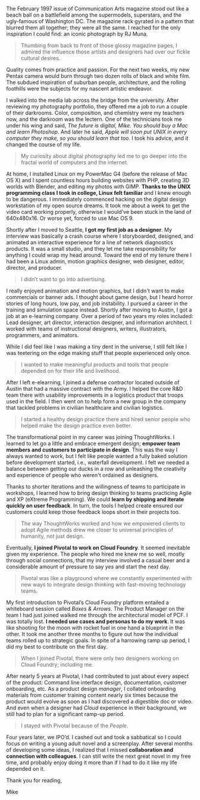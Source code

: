 The February 1997 issue of Communication Arts magazine stood out like a beach ball on a battlefield among the supermodels, superstars, and the ugly-famous of Washington DC. The magazine rack gyrated in a pattern that blurred them all together; they were all the same. I reached for the only inspiration I could find: an iconic photograph by RJ Muna.

> Thumbing from back to front of those glossy magazine pages, I admired the influence those artists and designers had over our fickle cultural desires.

Quality comes from practice and passion. For the next two weeks, my new Pentax camera would burn through two dozen rolls of black and white film. The subdued inspiration of suburban people, architecture, and the rolling foothills were the subjects for my nascent artistic endeavor.

I walked into the media lab across the bridge from the university. After reviewing my photography portfolio, they offered me a job to run a couple of their darkrooms. Color, composition, and chemistry were my teachers now, and the darkroom was the lectern. One of the technicians took me under his wing and said, _The future is digital, Mike. You should buy a Mac and learn Photoshop_. And later he said, _Apple will soon put UNIX in every computer they make, so you should learn that too_. I took his advice, and it changed the course of my life.

> My curiosity about digital photography led me to go deeper into the fractal world of computers and the internet. 

At home, I installed Linux on my PowerMac G4 (before the release of Mac OS X) and I spent countless hours building websites with PHP, creating 3D worlds with Blender, and editing my photos with GIMP. **Thanks to the UNIX programming class I took in college, Linux felt familiar** and I knew enough to be dangerous. I immediately commenced hacking on the digital design workstation of my open source dreams. It took me about a week to get the video card working properly, otherwise I would've been stuck in the land of 640x480x16. Or worse yet, forced to use Mac OS 9.

Shortly after I moved to Seattle, **I got my first job as a designer**.  My interview was basically a crash course where I storyboarded, designed, and animated an interactive experience for a line of network diagnostics products. It was a small studio, and they let me take responsibility for anything I could wrap my head around. Toward the end of my tenure there I had been a Linux admin, motion graphics designer, web designer, editor, director, and producer.

> I didn’t want to go into advertising.

I really enjoyed animation and motion graphics, but I didn't want to make commercials or banner ads. I thought about game design, but I heard horror stories of long hours, low pay, and job instability. I pursued a career in the training and simulation space instead. Shortly after moving to Austin, I got a job at an e-learning company. Over a period of two years my roles included: Lead designer, art director, interaction designer, and information architect. I worked with teams of instructional designers, writers, illustrators, programmers, and animators.

While I did feel like I was making a tiny dent in the universe, I still felt like I was teetering on the edge making stuff that people experienced only once. 

> I wanted to make meaningful products and tools that people depended on for their life and livelihood.

After I left e-elearning, I joined a defense contractor located outside of Austin that had a massive contract with the Army. I helped the core R&D team there with usability improvements in a logistics product that troops used in the field. I then went on to help form a new group in the company that tackled problems in civilian healthcare and civilian logistics. 

> I started a healthy design practice there and hired senior people who helped make the design practice even better.

The transformational point in my career was joining ThoughtWorks.  I learned to let go a little and embrace emergent design; **empower team members and customers to participate in design**.  This was the way I always wanted to work, but I felt like people wanted a fully baked solution before development started, i.e., waterfall development. I felt we needed a balance between getting our ducks in a row and unleashing the creativity and experience of people who weren't ordained as designers.

Thanks to shorter iterations and the willingness of teams to participate in workshops, I learned how to bring design thinking to teams practicing Agile and XP (eXtreme Programming).  We could **learn by shipping and iterate quickly on user feedback**. In turn, the tools I helped create ensured our customers could keep those feedback loops short in their projects too.

> The way ThoughtWorks worked and how we empowered clients to adopt Agile methods drew me closer to universal principles of humanity, not just design.

Eventually, **I joined Pivotal to work on Cloud Foundry**.  It seemed inevitable given my experience.  The people who hired me knew me so well, mostly through social connections, that my interview involved a casual beer and a considerable amount of pressure to say _yes_ and start the next day. 

> Pivotal was like a playground where we constantly experimented with new ways to integrate design thinking with fast-moving technology teams.

My first introduction to Pivotal’s Cloud Foundry platform entailed a whiteboard session called _Boxes &amp; Arrows_. The Product Manager on the team I had just joined walked me through the architectural model of PCF. I was totally lost. **I needed use cases and personas to do my work**. It was like shooting for the moon with rocket fuel in one hand a blueprint in the other. It took me another three months to figure out how the individual teams rolled up to strategic goals. In spite of a harrowing ramp up period, I did my best to contribute on the first day.

> When I joined Pivotal, there were only two designers working on Cloud Foundry; including me.

After nearly 5 years at Pivotal, I had contributed to just about every aspect of the product: Command line interface design, documentation, customer onboarding, etc. As a product design _manager_, I collated onboarding materials from customer training content nearly six times because the product would evolve as soon as I had discovered a digestible doc or video. And even when a designer had _Cloud_ experience in their background, we still had to plan for a significant ramp-up period.

> I stayed with Pivotal because of the _People_.

Four years later, we IPO’d.  I cashed out and took a sabbatical so I could focus on writing a young adult novel and a screenplay.  After several months of developing some ideas, I realized that I missed **collaboration and connection with colleagues**.  I can still write the next great novel in my free time, and probably enjoy doing it more than if I had to do it like my life depended on it.

Thank you for reading,

Mike
